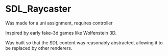 # SDL_Raycaster
Was made for a uni assignment, requires controller

Inspired by early fake-3d games like Wolfenstein 3D.

Was built so that the SDL content was reasonably abstracted, allowing it to be replaced by other renderers.
